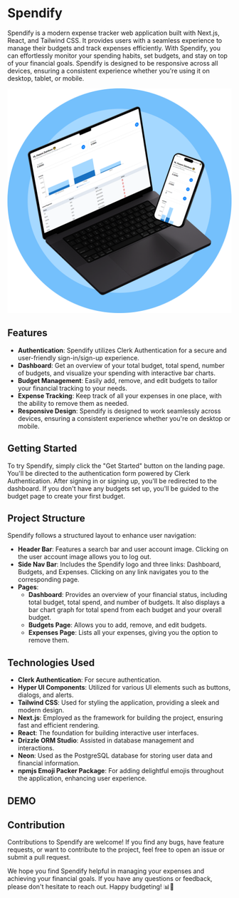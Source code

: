 # Spendify

Spendify is a modern expense tracker web application built with Next.js, React, and Tailwind CSS. It provides users with a seamless experience to manage their budgets and track expenses efficiently. With Spendify, you can effortlessly monitor your spending habits, set budgets, and stay on top of your financial goals. Spendify is designed to be responsive across all devices, ensuring a consistent experience whether you're using it on desktop, tablet, or mobile.

![Spendify Mockup](/public/mockup.svg)

## Features

- **Authentication**: Spendify utilizes Clerk Authentication for a secure and user-friendly sign-in/sign-up experience.
- **Dashboard**: Get an overview of your total budget, total spend, number of budgets, and visualize your spending with interactive bar charts.
- **Budget Management**: Easily add, remove, and edit budgets to tailor your financial tracking to your needs.
- **Expense Tracking**: Keep track of all your expenses in one place, with the ability to remove them as needed.
- **Responsive Design**: Spendify is designed to work seamlessly across devices, ensuring a consistent experience whether you're on desktop or mobile.

## Getting Started

To try Spendify, simply click the "Get Started" button on the landing page. You'll be directed to the authentication form powered by Clerk Authentication. After signing in or signing up, you'll be redirected to the dashboard. If you don't have any budgets set up, you'll be guided to the budget page to create your first budget.

## Project Structure

Spendify follows a structured layout to enhance user navigation:

- **Header Bar**: Features a search bar and user account image. Clicking on the user account image allows you to log out.
- **Side Nav Bar**: Includes the Spendify logo and three links: Dashboard, Budgets, and Expenses. Clicking on any link navigates you to the corresponding page.
- **Pages**:
  - **Dashboard**: Provides an overview of your financial status, including total budget, total spend, and number of budgets. It also displays a bar chart graph for total spend from each budget and your overall budget.
  - **Budgets Page**: Allows you to add, remove, and edit budgets.
  - **Expenses Page**: Lists all your expenses, giving you the option to remove them.

## Technologies Used

- **Clerk Authentication**: For secure authentication.
- **Hyper UI Components**: Utilized for various UI elements such as buttons, dialogs, and alerts.
- **Tailwind CSS**: Used for styling the application, providing a sleek and modern design.
- **Next.js**: Employed as the framework for building the project, ensuring fast and efficient rendering.
- **React**: The foundation for building interactive user interfaces.
- **Drizzle ORM Studio**: Assisted in database management and interactions.
- **Neon**: Used as the PostgreSQL database for storing user data and financial information.
- **npmjs Emoji Packer Package**: For adding delightful emojis throughout the application, enhancing user experience.

## DEMO


## Contribution

Contributions to Spendify are welcome! If you find any bugs, have feature requests, or want to contribute to the project, feel free to open an issue or submit a pull request.


We hope you find Spendify helpful in managing your expenses and achieving your financial goals. If you have any questions or feedback, please don't hesitate to reach out. Happy budgeting! 📊💸
